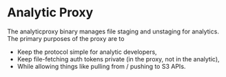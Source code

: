 # Analytic Proxy

The analyticproxy binary manages file staging and unstaging for analytics. The primary purposes of the
proxy are to
- Keep the protocol simple for analytic developers,
- Keep file-fetching auth tokens private (in the proxy, not in the analytic),
- While allowing things like pulling from / pushing to S3 APIs.
